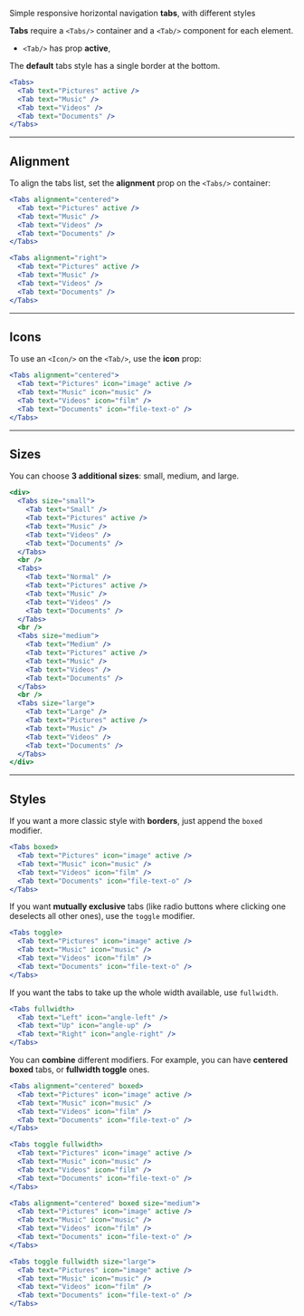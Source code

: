 Simple responsive horizontal navigation **tabs**, with different styles

**Tabs** require a `<Tabs/>` container and a `<Tab/>` component for each element.
  * `<Tab/>` has prop **active**, 

The **default** tabs style has a single border at the bottom.

```jsx
<Tabs>
  <Tab text="Pictures" active />
  <Tab text="Music" />
  <Tab text="Videos" />
  <Tab text="Documents" />
</Tabs>
```

-------------

## Alignment
To align the tabs list, set the **alignment** prop on the `<Tabs/>` container:

```jsx
<Tabs alignment="centered">
  <Tab text="Pictures" active />
  <Tab text="Music" />
  <Tab text="Videos" />
  <Tab text="Documents" />
</Tabs>
```

```jsx
<Tabs alignment="right">
  <Tab text="Pictures" active />
  <Tab text="Music" />
  <Tab text="Videos" />
  <Tab text="Documents" />
</Tabs>
```

-------------

## Icons
To use an `<Icon/>` on the `<Tab/>`, use the **icon** prop:

```jsx
<Tabs alignment="centered">
  <Tab text="Pictures" icon="image" active />
  <Tab text="Music" icon="music" />
  <Tab text="Videos" icon="film" />
  <Tab text="Documents" icon="file-text-o" />
</Tabs>
```

-------------

## Sizes
You can choose **3 additional sizes**: small, medium, and large.

```jsx
<div>
  <Tabs size="small">
    <Tab text="Small" />
    <Tab text="Pictures" active />
    <Tab text="Music" />
    <Tab text="Videos" />
    <Tab text="Documents" />
  </Tabs>
  <br />
  <Tabs>
    <Tab text="Normal" />
    <Tab text="Pictures" active />
    <Tab text="Music" />
    <Tab text="Videos" />
    <Tab text="Documents" />
  </Tabs>
  <br />
  <Tabs size="medium">
    <Tab text="Medium" />
    <Tab text="Pictures" active />
    <Tab text="Music" />
    <Tab text="Videos" />
    <Tab text="Documents" />
  </Tabs>
  <br />
  <Tabs size="large">
    <Tab text="Large" />
    <Tab text="Pictures" active />
    <Tab text="Music" />
    <Tab text="Videos" />
    <Tab text="Documents" />
  </Tabs>
</div>
```

-------------

## Styles
If you want a more classic style with **borders**, just append the `boxed` modifier.

```jsx
<Tabs boxed>
  <Tab text="Pictures" icon="image" active />
  <Tab text="Music" icon="music" />
  <Tab text="Videos" icon="film" />
  <Tab text="Documents" icon="file-text-o" />
</Tabs>
```

If you want **mutually exclusive** tabs (like radio buttons where clicking one deselects all other ones), use the `toggle` modifier.

```jsx
<Tabs toggle>
  <Tab text="Pictures" icon="image" active />
  <Tab text="Music" icon="music" />
  <Tab text="Videos" icon="film" />
  <Tab text="Documents" icon="file-text-o" />
</Tabs>
```

If you want the tabs to take up the whole width available, use `fullwidth`.

```jsx
<Tabs fullwidth>
  <Tab text="Left" icon="angle-left" />
  <Tab text="Up" icon="angle-up" />
  <Tab text="Right" icon="angle-right" />
</Tabs>
```

You can **combine** different modifiers. For example, you can have **centered boxed** tabs, or **fullwidth toggle** ones.

```jsx
<Tabs alignment="centered" boxed>
  <Tab text="Pictures" icon="image" active />
  <Tab text="Music" icon="music" />
  <Tab text="Videos" icon="film" />
  <Tab text="Documents" icon="file-text-o" />
</Tabs>
```

```jsx
<Tabs toggle fullwidth>
  <Tab text="Pictures" icon="image" active />
  <Tab text="Music" icon="music" />
  <Tab text="Videos" icon="film" />
  <Tab text="Documents" icon="file-text-o" />
</Tabs>
```

```jsx
<Tabs alignment="centered" boxed size="medium">
  <Tab text="Pictures" icon="image" active />
  <Tab text="Music" icon="music" />
  <Tab text="Videos" icon="film" />
  <Tab text="Documents" icon="file-text-o" />
</Tabs>
```

```jsx
<Tabs toggle fullwidth size="large">
  <Tab text="Pictures" icon="image" active />
  <Tab text="Music" icon="music" />
  <Tab text="Videos" icon="film" />
  <Tab text="Documents" icon="file-text-o" />
</Tabs>
```
